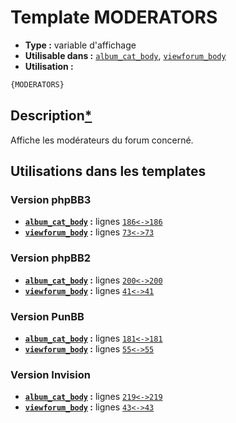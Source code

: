 # Template MODERATORS
* __Type :__ variable d'affichage
* __Utilisable dans :__ [`album_cat_body`](../tpl/album_cat_body.md#readme), [`viewforum_body`](../tpl/viewforum_body.md#readme)
* __Utilisation :__

```html
{MODERATORS}
```

## Description[*](https://fa-tvars.appspot.com/var/MODERATORS)
Affiche les modérateurs du forum concerné.

## Utilisations dans les templates

### Version phpBB3
* __[`album_cat_body`](../tpl/album_cat_body.md#readme) :__ lignes [`186`](../src/prosilver/album_cat_body.tpl#L186)[`<->`](../src/prosilver/album_cat_body.tpl#L186-L186)[`186`](../src/prosilver/album_cat_body.tpl#L186)
* __[`viewforum_body`](../tpl/viewforum_body.md#readme) :__ lignes [`73`](../src/prosilver/viewforum_body.tpl#L73)[`<->`](../src/prosilver/viewforum_body.tpl#L73-L73)[`73`](../src/prosilver/viewforum_body.tpl#L73)

### Version phpBB2
* __[`album_cat_body`](../tpl/album_cat_body.md#readme) :__ lignes [`200`](../src/subsilver/album_cat_body.tpl#L200)[`<->`](../src/subsilver/album_cat_body.tpl#L200-L200)[`200`](../src/subsilver/album_cat_body.tpl#L200)
* __[`viewforum_body`](../tpl/viewforum_body.md#readme) :__ lignes [`41`](../src/subsilver/viewforum_body.tpl#L41)[`<->`](../src/subsilver/viewforum_body.tpl#L41-L41)[`41`](../src/subsilver/viewforum_body.tpl#L41)

### Version PunBB
* __[`album_cat_body`](../tpl/album_cat_body.md#readme) :__ lignes [`181`](../src/punbb/album_cat_body.tpl#L181)[`<->`](../src/punbb/album_cat_body.tpl#L181-L181)[`181`](../src/punbb/album_cat_body.tpl#L181)
* __[`viewforum_body`](../tpl/viewforum_body.md#readme) :__ lignes [`55`](../src/punbb/viewforum_body.tpl#L55)[`<->`](../src/punbb/viewforum_body.tpl#L55-L55)[`55`](../src/punbb/viewforum_body.tpl#L55)

### Version Invision
* __[`album_cat_body`](../tpl/album_cat_body.md#readme) :__ lignes [`219`](../src/invision/album_cat_body.tpl#L219)[`<->`](../src/invision/album_cat_body.tpl#L219-L219)[`219`](../src/invision/album_cat_body.tpl#L219)
* __[`viewforum_body`](../tpl/viewforum_body.md#readme) :__ lignes [`43`](../src/invision/viewforum_body.tpl#L43)[`<->`](../src/invision/viewforum_body.tpl#L43-L43)[`43`](../src/invision/viewforum_body.tpl#L43)

